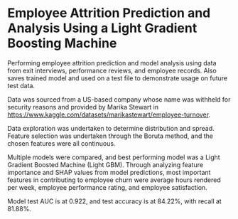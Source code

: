 # Employee Attrition Prediction and Analysis Using a Light Gradient Boosting Machine
Performing employee attrition prediction and model analysis using data from exit interviews, performance reviews, and employee records. Also saves trained model and used on a test file to demonstrate usage on future test data.

Data was sourced from a US-based company whose name was withheld for security reasons and provided by Marika Stewart in https://www.kaggle.com/datasets/marikastewart/employee-turnover.

Data exploration was undertaken to determine distribution and spread.  Feature selection was undertaken through the Boruta method, and the chosen features were all continuous. 

Multiple models were compared, and best performing model was a Light Gradient Boosted Machine (Light GBM). Through analyzing feature importance and SHAP values from model predictions, most important features in contributing to employee churn were average hours rendered per week, employee performance rating, and  employee satisfaction.  

Model test AUC is at 0.922, and test accuracy is at 84.22%, with recall at 81.88%. 
